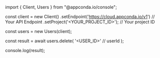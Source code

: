 import { Client, Users } from "@appconda.io/console";

const client = new Client()
    .setEndpoint('https://cloud.appconda.io/v1') // Your API Endpoint
    .setProject('<YOUR_PROJECT_ID>'); // Your project ID

const users = new Users(client);

const result = await users.delete(
    '<USER_ID>' // userId
);

console.log(result);
